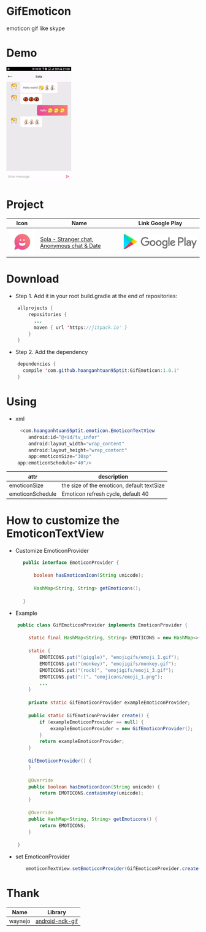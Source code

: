 # GifEmoticon
emoticon gif like skype

# Demo

[<img src="/store/GIF.gif">](https://play.google.com/store/apps/details?id=com.hoanganhtuan01101995.sola_date)

# Project

Icon | Name | Link Google Play
------------ | ------------ | -------------
[<img src="/store/ic_launcher.png">](https://play.google.com/store/apps/details?id=com.hoanganhtuan01101995.sola_date) | [Sola - Stranger chat, Anonymous chat & Date](https://play.google.com/store/apps/details?id=com.hoanganhtuan01101995.sola_date) | [<img src="/store/Store.png">](https://play.google.com/store/apps/details?id=com.hoanganhtuan01101995.sola_date)


# Download

* Step 1. Add it in your root build.gradle at the end of repositories:
```java
    allprojects {
        repositories {
          ...
          maven { url 'https://jitpack.io' }
        }
    }
```
* Step 2. Add the dependency
```java
    dependencies {
	  compile 'com.github.hoanganhtuan95ptit:GifEmoticon:1.0.1'
    }
```

# Using

* xml

```java
     <com.hoanganhtuan95ptit.emoticon.EmoticonTextView
        android:id="@+id/tv_infor"
        android:layout_width="wrap_content"
        android:layout_height="wrap_content"
        app:emoticonSize="30sp"
	app:emoticonSchedule="40"/>
```
attr | description 
------------ | ------------ 
emoticonSize | the size of the emoticon, default textSize
emoticonSchedule | Emoticon refresh cycle, default 40

# How to customize the EmoticonTextView
* Customize EmoticonProvider
```java
      public interface EmoticonProvider {

          boolean hasEmoticonIcon(String unicode);

          HashMap<String, String> getEmoticons();

      }
```
* Example
```java
    public class GifEmoticonProvider implements EmoticonProvider {

        static final HashMap<String, String> EMOTICONS = new HashMap<>();

        static {
            EMOTICONS.put("(giggle)", "emojigifs/emoji_1.gif");
            EMOTICONS.put("(monkey)", "emojigifs/monkey.gif");
            EMOTICONS.put("(rock)", "emojigifs/emoji_3.gif");
            EMOTICONS.put(":)", "emojicons/emoji_1.png");
            ...
        }

        private static GifEmoticonProvider exampleEmoticonProvider;

        public static GifEmoticonProvider create() {
            if (exampleEmoticonProvider == null) {
                exampleEmoticonProvider = new GifEmoticonProvider();
            }
            return exampleEmoticonProvider;
        }

        GifEmoticonProvider() {
        }

        @Override
        public boolean hasEmoticonIcon(String unicode) {
            return EMOTICONS.containsKey(unicode);
        }

        @Override
        public HashMap<String, String> getEmoticons() {
            return EMOTICONS;
        }

    }

```
 * set EmoticonProvider
 ```java
        emoticonTextView.setEmoticonProvider(GifEmoticonProvider.create());
 ```

# Thank 

 Name | Library
------------ | -------------
waynejo | [android-ndk-gif](https://github.com/waynejo/android-ndk-gif) 


